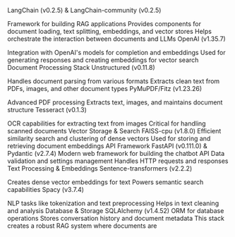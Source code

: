 LangChain (v0.2.5) & LangChain-community (v0.2.5)

Framework for building RAG applications
Provides components for document loading, text splitting, embeddings, and vector stores
Helps orchestrate the interaction between documents and LLMs
OpenAI (v1.35.7)

Integration with OpenAI's models for completion and embeddings
Used for generating responses and creating embeddings for vector search
Document Processing Stack
Unstructured (v0.11.8)

Handles document parsing from various formats
Extracts clean text from PDFs, images, and other document types
PyMuPDF/Fitz (v1.23.26)

Advanced PDF processing
Extracts text, images, and maintains document structure
Tesseract (v0.1.3)

OCR capabilities for extracting text from images
Critical for handling scanned documents
Vector Storage & Search
FAISS-cpu (v1.8.0)
Efficient similarity search and clustering of dense vectors
Used for storing and retrieving document embeddings
API Framework
FastAPI (v0.111.0) & Pydantic (v2.7.4)
Modern web framework for building the chatbot API
Data validation and settings management
Handles HTTP requests and responses
Text Processing & Embeddings
Sentence-transformers (v2.2.2)

Creates dense vector embeddings for text
Powers semantic search capabilities
Spacy (v3.7.4)

NLP tasks like tokenization and text preprocessing
Helps in text cleaning and analysis
Database & Storage
SQLAlchemy (v1.4.52)
ORM for database operations
Stores conversation history and document metadata
This stack creates a robust RAG system where documents are
